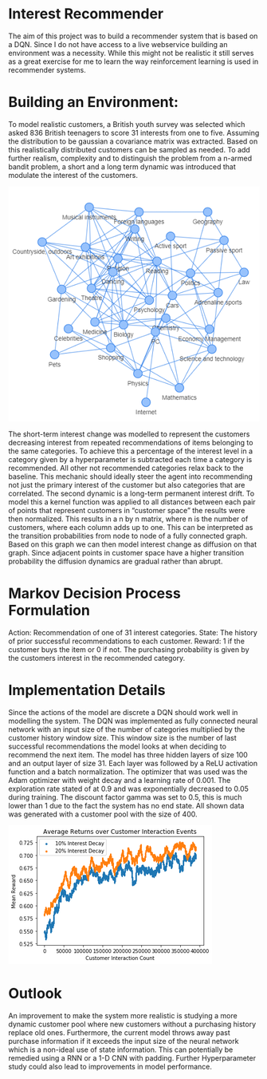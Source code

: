 # Interest Recommender 
The aim of this project was to build a recommender system that is based on a DQN. Since I do not have access to a live webservice building an environment was a necessity. While this might not be realistic it still serves as a great exercise for me to learn the way reinforcement learning is used in recommender systems.
# Building an Environment:
To model realistic customers, a British youth survey was selected which asked 836 British teenagers to score 31 interests from one to five. Assuming the distribution to be gaussian a covariance matrix was extracted. Based on this realistically distributed customers can be sampled as needed. 
To add further realism, complexity and to distinguish the problem from a n-armed bandit problem, a short and a long term dynamic was introduced that modulate the interest of the customers. 

![Alt text](./intgraph.PNG)

The short-term interest change was modelled to represent the customers decreasing interest from repeated recommendations of items belonging to the same categories. To achieve this a percentage of the interest level in a category given by a hyperparameter is subtracted each time a category is recommended. All other not recommended categories relax back to the baseline. This mechanic should ideally steer the agent into recommending not just the primary interest of the customer but also categories that are correlated. 
The second dynamic is a long-term permanent interest drift. To model this a kernel function was applied to all distances between each pair of points that represent customers in “customer space” the results were then normalized. This results in a n by n matrix, where n is the number of customers, where each column adds up to one. This can be interpreted as the transition probabilities from node to node of a fully connected graph. Based on this graph we can then model interest change as diffusion on that graph. Since adjacent points in customer space have a higher transition probability the diffusion dynamics are gradual rather than abrupt. 
# Markov Decision Process Formulation
Action: Recommendation of one of 31 interest categories.
State: The history of prior successful recommendations to each customer.
Reward: 1 if the customer buys the item or 0 if not. The purchasing probability is given by the customers interest in the recommended category. 
# Implementation Details
Since the actions of the model are discrete a DQN should work well in modelling the system. The DQN was implemented as fully connected neural network with an input size of the number of categories multiplied by the customer history window size. This window size is the number of last successful recommendations the model looks at when deciding to recommend the next item. The model has three hidden layers of size 100 and an output layer of size 31. Each layer was followed by a ReLU activation function and a batch normalization. The optimizer that was used was the Adam optimizer with weight decay and a learning rate of 0.001. The exploration rate stated of at 0.9 and was exponentially decreased to 0.05 during training. The discount factor gamma was set to 0.5, this is much lower than 1 due to the fact the system has no end state. All shown data was generated with a customer pool with the size of 400.

![Alt text](./trial_run.png)

# Outlook 
An improvement to make the system more realistic is studying a more dynamic customer pool where new customers without a purchasing history replace old ones. Furthermore, the current model throws away past purchase information if it exceeds the input size of the neural network which is a non-ideal use of state information. This can potentially be remedied using a RNN or a 1-D CNN with padding. Further Hyperparameter study could also lead to improvements in model performance. 

